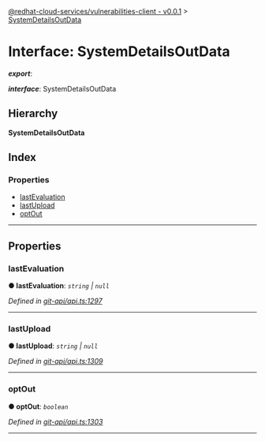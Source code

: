[@redhat-cloud-services/vulnerabilities-client - v0.0.1](../README.md) > [SystemDetailsOutData](../interfaces/systemdetailsoutdata.md)

# Interface: SystemDetailsOutData

*__export__*: 

*__interface__*: SystemDetailsOutData

## Hierarchy

**SystemDetailsOutData**

## Index

### Properties

* [lastEvaluation](systemdetailsoutdata.md#lastevaluation)
* [lastUpload](systemdetailsoutdata.md#lastupload)
* [optOut](systemdetailsoutdata.md#optout)

---

## Properties

<a id="lastevaluation"></a>

###  lastEvaluation

**● lastEvaluation**: *`string` \| `null`*

*Defined in [git-api/api.ts:1297](https://github.com/RedHatInsights/javascript-clients/blob/master/packages/vulnerabilities/git-api/api.ts#L1297)*

___
<a id="lastupload"></a>

###  lastUpload

**● lastUpload**: *`string` \| `null`*

*Defined in [git-api/api.ts:1309](https://github.com/RedHatInsights/javascript-clients/blob/master/packages/vulnerabilities/git-api/api.ts#L1309)*

___
<a id="optout"></a>

###  optOut

**● optOut**: *`boolean`*

*Defined in [git-api/api.ts:1303](https://github.com/RedHatInsights/javascript-clients/blob/master/packages/vulnerabilities/git-api/api.ts#L1303)*

___

